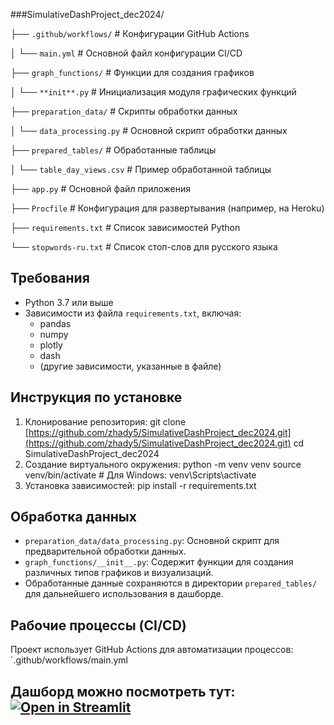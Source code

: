###SimulativeDashProject_dec2024/

├── `.github/workflows/`      # Конфигурации GitHub Actions

│   └── `main.yml`            # Основной файл конфигурации CI/CD

├── `graph_functions/`        # Функции для создания графиков

│   └── `**init**.py`         # Инициализация модуля графических функций

├── `preparation_data/`       # Скрипты обработки данных

│   └── `data_processing.py`  # Основной скрипт обработки данных

├── `prepared_tables/`        # Обработанные таблицы

│   └── `table_day_views.csv` # Пример обработанной таблицы

├── `app.py`                  # Основной файл приложения

├── `Procfile`                # Конфигурация для развертывания (например, на Heroku)

├── `requirements.txt`        # Список зависимостей Python

└── `stopwords-ru.txt`        # Список стоп-слов для русского языка


## Требования

- Python 3.7 или выше
- Зависимости из файла `requirements.txt`, включая:
  - pandas
  - numpy
  - plotly
  - dash
  - (другие зависимости, указанные в файле)

## Инструкция по установке

1. Клонирование репозитория:
  git clone [https://github.com/zhady5/SimulativeDashProject_dec2024.git](https://github.com/zhady5/SimulativeDashProject_dec2024.git)
  cd SimulativeDashProject_dec2024
2. Создание виртуального окружения:
  python -m venv venv
  source venv/bin/activate  # Для Windows: venv\Scripts\activate
3. Установка зависимостей:
  pip install -r requirements.txt

## Обработка данных

- `preparation_data/data_processing.py`: Основной скрипт для предварительной обработки данных.
- `graph_functions/__init__.py`: Содержит функции для создания различных типов графиков и визуализаций.
- Обработанные данные сохраняются в директории `prepared_tables/` для дальнейшего использования в дашборде.

## Рабочие процессы (CI/CD)

Проект использует GitHub Actions для автоматизации процессов: `.github/workflows/main.yml

## Дашборд можно посмотреть тут: [![Open in Streamlit](https://static.streamlit.io/badges/streamlit_badge_black_white.svg)](https://simulativedashprojectdec2024.streamlit.app/)  
